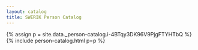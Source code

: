 ```yaml
---
layout: catalog
title: SWERIK Person Catalog
---
```

{% assign p = site.data._person-catalog.i-4BTqy3DK96V9PjgFTYHTbQ %}
{% include person-catalog.html p=p %}


